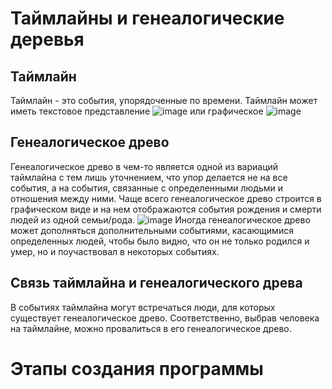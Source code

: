 # Таймлайны и генеалогические деревья
## Таймлайн
Таймлайн - это события, упорядоченные по времени. Таймлайн может иметь текстовое представление
![image](https://user-images.githubusercontent.com/2069875/132652913-ac7fa96c-c843-40d6-9d1e-3e2eb411bcfd.png)
или графическое
![image](https://user-images.githubusercontent.com/2069875/132653017-551b8ba4-bf81-432b-a488-8b24e6d8fc25.png)
## Генеалогическое древо
Генеалогическое древо в чем-то является одной из вариаций таймлайна с тем лишь уточнением, что упор делается не на все события, а на события, связанные с определенными людьми и отношения между ними. Чаще всего генеалогическое древо строится в графическом виде и на нем отображаются события рождения и смерти людей из одной семьи/рода.
![image](https://user-images.githubusercontent.com/2069875/132661659-9d5aafd3-6f03-4048-98c7-32ccb07b149f.png)
Иногда генеалогическое древо может дополняться дополнительными событиями, касающимися определенных людей, чтобы было видно, что он не только родился и умер, но и поучаствовал в некоторых событиях.
## Связь таймлайна и генеалогического древа
В событиях таймлайна могут встречаться люди, для которых существует генеалогическое древо. Соответственно, выбрав человека на таймлайне, можно провалиться в его генеалогическое древо.

# Этапы создания программы
## 
